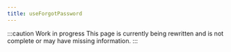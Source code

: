```yaml
---
title: useForgotPassword
---
```


:::caution Work in progress
This page is currently being rewritten and is not complete or may have missing information.
:::